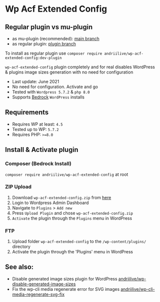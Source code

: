 # Wp Acf Extended Config

## Regular plugin vs mu-plugin

- as mu-plugin (recommended): [main branch](https://github.com/andriilive/wp-acf-extended-config)
- as regular plugin: [plugin branch](https://github.com/andriilive/wp-acf-extended-config/tree/plugin)

To install as regular plugin use `composer require andriilive/wp-acf-extended-config:dev-plugin`

`wp-acf-extended-config` plugin completely and for real disables WordPress &amp; plugins image sizes generation with no need for configuration

+  Last update: June 2021
+  No need for configuration. Activate and go
+  Tested with `Wordpress 5.7.2` & `php 8.0`
+  Supports [Bedrock](https://roots.io/bedrock) `WordPress` installs

## Requirements

- Requires WP at least: `4.5`
- Tested up to WP: `5.7.2`
- Requires PHP: `>=8.0`

## Install & Activate plugin

### Composer (Bedrock Install)

`composer require andriilive/wp-acf-extended-config` at root

### ZIP Upload

1. Download `wp-acf-extended-config.zip` from [here](https://github.com/andriilive/wp-acf-extended-config/archive/refs/tags/0.1.2.zip)
2. Login to Wordpress Admin Dashboard
2. Navigate to `Plugins` > `Add new`
3. Press `Upload Plugin` and chose `wp-acf-extended-config.zip`
2. `Activate` the plugin through the `Plugins` menu in WordPress

### FTP

1. Upload folder `wp-acf-extended-config` to the `/wp-content/plugins/` directory
2. Activate the plugin through the 'Plugins' menu in WordPress

## See also:

- Disable generated image sizes plugin for WordPress [andriilive/wp-disable-generated-image-sizes](https://github.com/andriilive/wp-disable-generated-image-sizes)
- Fix the wp-cli media regenerate error for SVG images [andriilive/wp-cli-media-regenerate-svg-fix](https://github.com/andriilive/wp-cli-media-regenerate-svg-fix)
